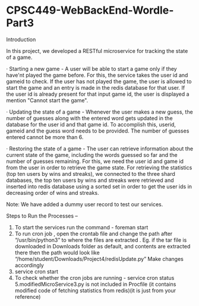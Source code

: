 # CPSC449-WebBackEnd-Wordle-Part3


Introduction

In this project, we developed a RESTful microservice for tracking the state of a game.

·	Starting a new game - A user will be able to start a game only if they have'nt played the game before. For this, the service takes the user id and gameid to check. If the user has not played the game, the user is allowed to start the game and an entry is made in the redis database for that user. If the user id is already present for that input game id, the user is displayed a mention "Cannot start the game".

·	Updating the state of a game - Whenever the user makes a new guess, the number of guesses along with the entered word gets updated in the database for the user id and that game id. To accomplish this, userid, gameid and the guess word needs to be provided. The number of guesses entered cannot be more than 6.

·	Restoring the state of a game - The user can retrieve information about the current state of the game,  including the words guessed so far and the number of guesses remaining. For this, we need the user id and game id from the user in order to retrieve the game state.
For retrieving the statistics (top ten users by wins and streaks), we connected to the three shard databases, the top ten users by wins and streaks were retrieved and inserted into redis database using a sorted set in order to get the user ids in decreasing order of wins and streaks.

Note: We have added a dummy user record to test our services. 

Steps to Run the Processes – 

1. To start the services run the command - foreman start
2. To run cron job , open the crontab file and change the path after “/usr/bin/python3” to where the files are extracted .
Eg. if the tar file is downloaded in Downloads folder as default, and contents are extracted there then the path would look like “/home/student/Downloads/Project4/redisUpdate.py”
Make changes accordingly
3. service cron start
4. To check whether the cron jobs are running - service cron status
5.modifiedMicroService3.py is not included in Procfile (it contains modified code of fetching statistics from redis)(it is just from your reference)
